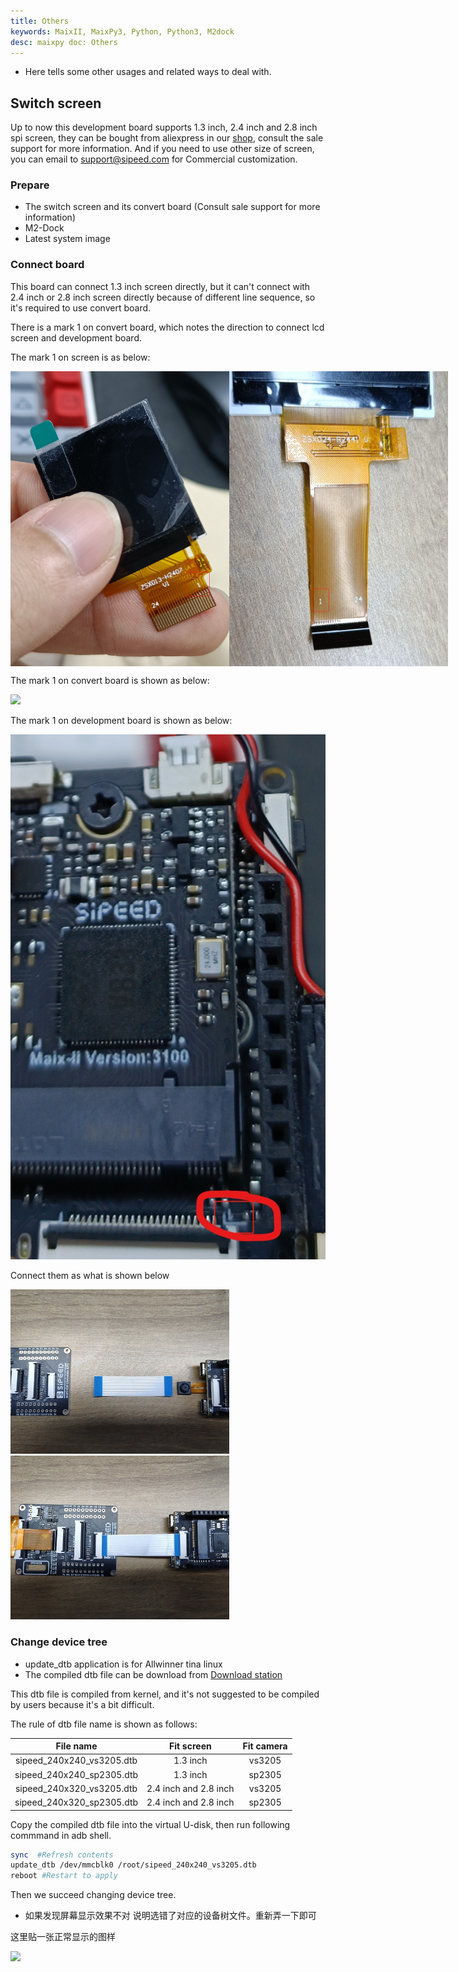 ```yaml
---
title: Others
keywords: MaixII, MaixPy3, Python, Python3, M2dock
desc: maixpy doc: Others
---
```


- Here tells some other usages and related ways to deal with.

## Switch screen

Up to now this development board supports 1.3 inch, 2.4 inch and 2.8 inch spi screen, they can be bought from aliexpress in our [shop](https://sipeed.aliexpress.com/store/1101739727?spm=a2g0o.detail.100005.2.54df59cebhGZrI), consult the sale support for more information. And if you need to use other size of screen, you can email to support@sipeed.com for Commercial customization.

### Prepare

- The switch screen and its convert board (Consult sale support for more information)
- M2-Dock
- Latest system image

### Connect board

This board can connect 1.3 inch screen directly, but it can't connect with 2.4 inch or 2.8 inch screen directly because of different line sequence, so it's required to use convert board.

There is a mark 1 on convert board, which notes the direction to connect lcd screen and development board.

The mark 1 on screen is as below:

<html>
<style>
.imbox{
     display:flex;
     flex-direction: row;
     }
</style>
<div class="imbox">
    <img src="./../../../zh/maixII/M2/asserts/other/1.3.png" width=350>
    <img src="./../../../zh/maixII/M2/asserts/other/2.4.jpg" width=350>
</div>
</html>

The mark 1 on convert board is shown as below:

<img src="./../../../zh/maixII/M2/asserts/other/change.jpg" width=600>

The mark 1 on development board is shown as below:

<img src="./../../../zh/maixII/M2/asserts/other/V831.jpg" width=600>

Connect them as what is shown below

<html>
    <img src="./../../../zh/maixII/M2/asserts/other/not-connected.jpg" width=350>
    <img src="./../../../zh/maixII/M2/asserts/other/connected.jpg" width=350>
</html>

### Change device tree

- update_dtb application is for Allwinner tina linux
- The compiled dtb file can be download from [Download station](https://dl.sipeed.com/shareURL/MaixII/MaixII-Dock/SDK/Toolchain)

This dtb file is compiled from kernel, and it's not suggested to be compiled by users because it's a bit difficult.

The rule of dtb file name is shown as follows:

| File name | Fit screen | Fit camera |
| :----: | :----: | :---: |
| sipeed_240x240_vs3205.dtb | 1.3 inch | vs3205 |
| sipeed_240x240_sp2305.dtb | 1.3 inch | sp2305 |
| sipeed_240x320_vs3205.dtb | 2.4 inch and 2.8 inch |vs3205 |
| sipeed_240x320_sp2305.dtb | 2.4 inch and 2.8 inch |sp2305 |

Copy the compiled dtb file into the virtual U-disk, then run following commmand in adb shell.

```bash
sync  #Refresh contents
update_dtb /dev/mmcblk0 /root/sipeed_240x240_vs3205.dtb
reboot #Restart to apply
```

Then we succeed changing device tree. 
- 如果发现屏幕显示效果不对 说明选错了对应的设备树文件。重新弄一下即可

这里贴一张正常显示的图样

![](./asserts/show.jpg)